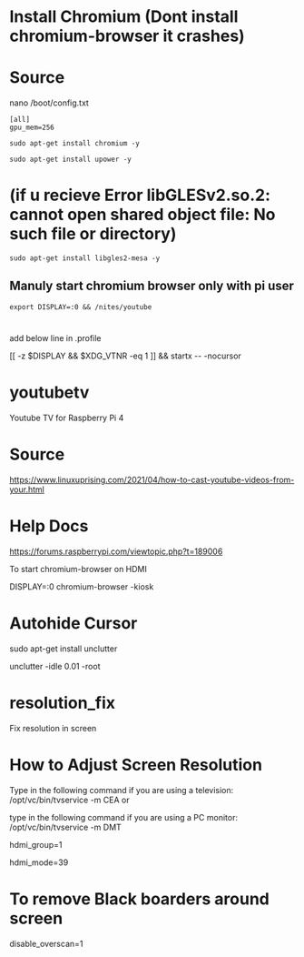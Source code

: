 
# Install Chromium (Dont install chromium-browser it crashes)
# Source

nano /boot/config.txt
```
[all]
gpu_mem=256
```
```
sudo apt-get install chromium -y

sudo apt-get install upower -y
```
# (if u recieve Error libGLESv2.so.2: cannot open shared object file: No such file or directory)
```
sudo apt-get install libgles2-mesa -y 
```
## Manuly start chromium browser only with pi user
```
export DISPLAY=:0 && /nites/youtube
```
# #
add below line in .profile 
 
[[ -z $DISPLAY && $XDG_VTNR -eq 1 ]] && startx -- -nocursor


# youtubetv
Youtube TV for Raspberry Pi 4

# Source
https://www.linuxuprising.com/2021/04/how-to-cast-youtube-videos-from-your.html

# Help Docs
https://forums.raspberrypi.com/viewtopic.php?t=189006

To start chromium-browser on HDMI

DISPLAY=:0 chromium-browser -kiosk

# Autohide Cursor
sudo apt-get install unclutter

unclutter -idle 0.01 -root


# resolution_fix
Fix resolution in screen

# How to Adjust Screen Resolution

Type in the following command if you are using a television: /opt/vc/bin/tvservice -m CEA or

type in the following command if you are using a PC monitor: /opt/vc/bin/tvservice -m DMT

hdmi_group=1

hdmi_mode=39


# To remove Black boarders around screen
disable_overscan=1
